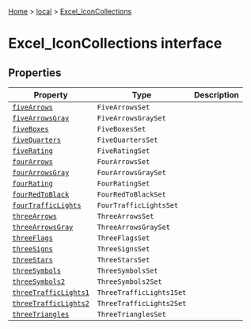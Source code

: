 [Home](./index) &gt; [local](local.md) &gt; [Excel\_IconCollections](local.excel_iconcollections.md)

# Excel\_IconCollections interface

## Properties

|  Property | Type | Description |
|  --- | --- | --- |
|  [`fiveArrows`](local.excel_iconcollections.fivearrows.md) | `FiveArrowsSet` |  |
|  [`fiveArrowsGray`](local.excel_iconcollections.fivearrowsgray.md) | `FiveArrowsGraySet` |  |
|  [`fiveBoxes`](local.excel_iconcollections.fiveboxes.md) | `FiveBoxesSet` |  |
|  [`fiveQuarters`](local.excel_iconcollections.fivequarters.md) | `FiveQuartersSet` |  |
|  [`fiveRating`](local.excel_iconcollections.fiverating.md) | `FiveRatingSet` |  |
|  [`fourArrows`](local.excel_iconcollections.fourarrows.md) | `FourArrowsSet` |  |
|  [`fourArrowsGray`](local.excel_iconcollections.fourarrowsgray.md) | `FourArrowsGraySet` |  |
|  [`fourRating`](local.excel_iconcollections.fourrating.md) | `FourRatingSet` |  |
|  [`fourRedToBlack`](local.excel_iconcollections.fourredtoblack.md) | `FourRedToBlackSet` |  |
|  [`fourTrafficLights`](local.excel_iconcollections.fourtrafficlights.md) | `FourTrafficLightsSet` |  |
|  [`threeArrows`](local.excel_iconcollections.threearrows.md) | `ThreeArrowsSet` |  |
|  [`threeArrowsGray`](local.excel_iconcollections.threearrowsgray.md) | `ThreeArrowsGraySet` |  |
|  [`threeFlags`](local.excel_iconcollections.threeflags.md) | `ThreeFlagsSet` |  |
|  [`threeSigns`](local.excel_iconcollections.threesigns.md) | `ThreeSignsSet` |  |
|  [`threeStars`](local.excel_iconcollections.threestars.md) | `ThreeStarsSet` |  |
|  [`threeSymbols`](local.excel_iconcollections.threesymbols.md) | `ThreeSymbolsSet` |  |
|  [`threeSymbols2`](local.excel_iconcollections.threesymbols2.md) | `ThreeSymbols2Set` |  |
|  [`threeTrafficLights1`](local.excel_iconcollections.threetrafficlights1.md) | `ThreeTrafficLights1Set` |  |
|  [`threeTrafficLights2`](local.excel_iconcollections.threetrafficlights2.md) | `ThreeTrafficLights2Set` |  |
|  [`threeTriangles`](local.excel_iconcollections.threetriangles.md) | `ThreeTrianglesSet` |  |

